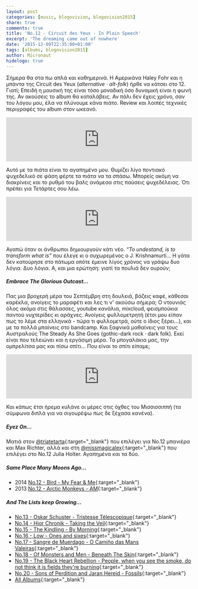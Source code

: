 ```yaml
---
layout: post
categories: [music, blogovision, blogovision2015]
share: true
comments: true
title: 'No.12 - Circuit des Yeux - In Plain Speech'
excerpt: 'The dreaming came out of nowhere'
date: '2015-12-09T22:35:00+01:00'
tags: [albums, blogovision2015]
author: Micronaut
hidelogo: true
---
```

Σήμερα θα στα πω απλά και καθημερινά. Η Αμερικάνα Haley Fohr και η μπάντα της Circuit des Yeux (*alternative · alt-folk*) ήρθε να κάτσει στο 12. Γιατί; Επειδή η μουσική της είναι τόσο μοναδική όσο δυναμική είναι η φωνή της. Αν ακούσεις το album θα καταλάβεις. Αν πάλι δεν έχεις χρόνο, σαν του λόγου μου, έλα να πλύνουμε κάνα πιάτο. Review και λοιπές τεχνικές περιγραφές του album στον ωκεανό.

<iframe style="border: 0; width: 100%; height: 120px;" src="https://bandcamp.com/EmbeddedPlayer/album=1186326444/size=large/bgcol=ffffff/linkcol=0687f5/tracklist=false/artwork=small/track=3863742212/transparent=true/" seamless><a href="http://circuitdesyeux.bandcamp.com/album/in-plain-speech">In Plain Speech by Circuit des Yeux</a></iframe>

Αυτό με τα πιάτα είναι το αγαπημένο μου. Θυμίζει λίγο ποντιακό ψυχεδελικό σε φάση φέρτε τα πιάτα να τα σπάσω. Μπορείς ακόμη να διακρίνεις και το ρυθμό του βαλς ανάμεσα στις παύσεις ψυχεδέλειας. Ότι πρέπει για Τετάρτες σου λέω.

<iframe style="border: 0; width: 100%; height: 120px;" src="https://bandcamp.com/EmbeddedPlayer/album=1186326444/size=large/bgcol=ffffff/linkcol=0687f5/tracklist=false/artwork=small/track=162698803/transparent=true/" seamless><a href="http://circuitdesyeux.bandcamp.com/album/in-plain-speech">In Plain Speech by Circuit des Yeux</a></iframe>

Αγαπώ όταν οι άνθρωποι δημιουργούν κάτι νέο. *&ldquo;To undestand, is to transform what is&rdquo;* που έλεγε κι ο συχωρεμένος ο J. Krishnamurti... Η γάτα δεν κατούρησε στο πάτωμα οπότε έμεινε λίγος χρόνος να γράψω δυο λόγια. Δυο λόγια. Α, και μια ερώτηση: γιατί τα πουλιά δεν ουρούν;

<div class="text-divider"></div>

##### Embrace The Glorious Outcast...

Πας μια βροχερή μέρα του Σεπτέμβρη στη δουλειά, βάζεις καφέ, κάθεσαι καρέκλα, ανοίγεις το μαραφέτι και λες τι ν' ακούσω σήμερα; Ο ντουνιάς όλος ακόμα στις θάλασσες, youtube κανάλια, mixcloud, φεισμπούκια παντού νυχτερίδες κι αράχνες. Ανοίγεις φυλλομετρητή (έτσι μου είπαν πως το λέμε στα ελληνικά - τώρα τι φυλλομετρά, ούτε ο ίδιος ξέρει...), και με τα πολλά μπαίνεις στο bandcamp. Και ξαφνικά μαθαίνεις για τους Αυστραλούς The Steady As She Goes (gothic-dark rock · dark folk). Εκεί είναι που τελειώνει και η εργάσιμη μέρα. Τα μπογαλάκια μας, την ομπρελίτσα μας και πίσω σπίτι... Που είναι το σπίτι είπαμε;

<iframe style="border: 0; width: 100%; height: 120px;" src="https://bandcamp.com/EmbeddedPlayer/album=2812626025/size=large/bgcol=ffffff/linkcol=0687f5/tracklist=false/artwork=small/track=1637550682/transparent=true/" seamless><a href="http://the-steady-as-she-goes.bandcamp.com/album/monoliths">MONOLITHS by The Steady As She Goes</a></iframe>

Και κάπως έτσι ήρεμα κυλάνε οι μέρες στις όχθες του Μισσισσιππή (τα σύμφωνα διπλά για να σιγουρέψω πως δε ξέχασα κανένα).

<div class="text-divider"></div>

##### <i class="fa fa-hand-o-right"></i> Eyez Οn...

Ματιά στον [@triatetarta](https://triatetarta.wordpress.com/2015/12/09/%CE%B4%CF%8E%CE%B4%CE%B5%CE%BA%CE%B1-%CF%84%CE%BF-%CF%83%CF%8D%CF%83%CF%84%CE%B7%CE%BC%CE%B1-8-8-8/){:target="_blank"} που επιλέγει για Νο.12 μπανιέρα και Max Richter, αλλά και στη [@missmagicalex](http://missmagicalex.tumblr.com/post/134852048049/blogovision-2015-no12-julia-holter-have-you){:target="_blank"} που επιλέγει στο No.12 Julia Holter. Αγαπημένα και τα δύο.

##### <i class="fa fa-hand-o-right"></i> Same Place Many Moons Ago...

* 2014 [No.12 - Bird - My Fear & Me](/music/blogovision/blogovision2014/blogovision2014-no12/){:target="_blank"}
* 2013 [No.12 - Arctic Monkeys - AM](/music/blogovision/blogovision2013/blogovision2013-no12/){:target="_blank"}

##### <i class="fa fa-hand-o-right"></i> And The Lists keep Growing...

* [No.13 - Oskar Schuster - Tristesse Télescopique](/music/blogovision/blogovision2015/blogovision2015-no13/){:target="_blank"}
* [No.14 - Hior Chronik - Taking the Veil](/music/blogovision/blogovision2015/blogovision2015-no14/){:target="_blank"}
* [No.15 - The Kindling - By Morning](/music/blogovision/blogovision2015/blogovision2015-no15/){:target="_blank"}
* [No.16 - Low - Ones and sixes](/music/blogovision/blogovision2015/blogovision2015-no16/){:target="_blank"}
* [No.17 - Sangre de Muerdago - O Camiño das Mans Valeiras](/music/blogovision/blogovision2015/blogovision2015-no17/){:target="_blank"}
* [No.18 - Of Monsters and Men - Beneath The Skin](/music/blogovision/blogovision2015/blogovision2015-no18/){:target="_blank"}
* [No.19 - The Black Heart Rebellion - People, when you see the smoke, do not think it is fields they're burning](/music/blogovision/blogovision2015/blogovision2015-no19/){:target="_blank"}
* [No.20 - Sons of Perdition and Jaran Hereid - Fossils](/music/blogovision/blogovision2015/blogovision2015-no20/){:target="_blank"}
* [All Albums](/music/albums/2015/){:target="_blank"}